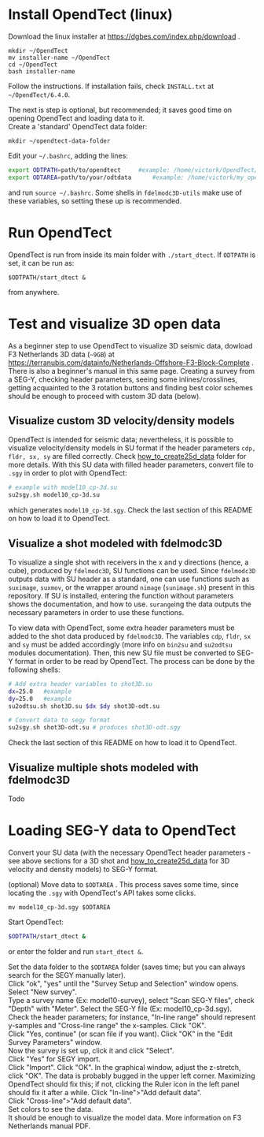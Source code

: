 # Install OpendTect (linux)

Download the linux installer at https://dgbes.com/index.php/download . 
```
mkdir ~/OpendTect 
mv installer-name ~/OpendTect
cd ~/OpendTect
bash installer-name
```
Follow the instructions. If installation fails, check `INSTALL.txt` at `~/OpendTect/6.4.0`.  

The next is step is optional, but recommended; it saves good time on opening OpendTect and loading data to it.  
Create a 'standard' OpendTect data folder:
```
mkdir ~/opendtect-data-folder
```

Edit your `~/.bashrc`, adding the lines:
```sh
export ODTPATH=path/to/opendtect     #example: /home/victork/OpendTect/6.4.0
export ODTAREA=path/to/your/odtdata      #example: /home/victork/my_opendtect_data/
```
and run `source ~/.bashrc`. Some shells in `fdelmodc3D-utils` make use of these variables, so setting these up is recommended. 

# Run OpendTect

OpendTect is run from inside its main folder with `./start_dtect`. If `ODTPATH` is set, it can be run as:
```
$ODTPATH/start_dtect &
``` 
from anywhere.

# Test and visualize 3D open data

As a beginner step to use OpendTect to visualize 3D seismic data, dowload F3 Netherlands 3D data (`~9GB`)
at https://terranubis.com/datainfo/Netherlands-Offshore-F3-Block-Complete . There is also a beginner's manual 
in this same page. Creating a survey from a SEG-Y, checking header parameters, seeing some inlines/crosslines, 
getting acquainted to the 3 rotation buttons and finding best color schemes should be enough to proceed with 
custom 3D data (below).

## Visualize custom 3D velocity/density models

OpendTect is intended for seismic data; nevertheless, it is possible to visualize velocity/density models in SU format if the 
header parameters `cdp, fldr, sx, sy` are filled correctly. Check [how_to_create25d_data](https://github.com/vkrGitHub/fdelmodc3D-utils/tree/master/how_to_create25d_data) folder for more details. With this SU data 
with filled header parameters, convert file to `.sgy` in order to plot with OpendTect:
```sh
# example with model10_cp-3d.su
su2sgy.sh model10_cp-3d.su
```
which generates `model10_cp-3d.sgy`. Check the last section of this README on how to load it to OpendTect.

## Visualize a shot modeled with fdelmodc3D

To visualize a single shot with receivers in the x and y directions (hence, a cube), produced by `fdelmodc3D`, SU functions can be 
used. Since `fdelmodc3D` outputs data with SU header as a standard, one can use functions such as `suximage`, `suxmov`, or the wrapper 
around `nimage` (`sunimage.sh`) present in this repository. If SU is installed, entering the function without parameters shows the documentation, and how to use. `surange`ing the data outputs the necessary parameters in order to use these functions.


To view data with OpendTect, some extra header parameters must be added to the shot data produced by `fdelmodc3D`. The variables 
`cdp`, `fldr`, `sx` and `sy` must be added accordingly (more info on `bin2su` and `su2odtsu` modules documentation). Then, this 
new SU file must be converted to SEG-Y format in order to be read by OpendTect. The process can be done by the following shells:
```sh
# Add extra header variables to shot3D.su 
dx=25.0   #example
dy=25.0   #example
su2odtsu.sh shot3D.su $dx $dy shot3D-odt.su

# Convert data to segy format
su2sgy.sh shot3D-odt.su # produces shot3D-odt.sgy
```
Check the last section of this README on how to load it to OpendTect.

## Visualize multiple shots modeled with fdelmodc3D

Todo

# Loading SEG-Y data to OpendTect

Convert your SU data (with the necessary OpendTect header parameters - see above sections for a 3D shot and  [how_to_create25d_data](https://github.com/vkrGitHub/fdelmodc3D-utils/tree/master/how_to_create25d_data) for 3D velocity and density models) to SEG-Y 
format.


(optional) Move data to `$ODTAREA` . This process saves some time, since locating the `.sgy` 
with OpendTect's API takes some clicks. 
```
mv model10_cp-3d.sgy $ODTAREA
```

Start OpendTect: 
```sh
$ODTPATH/start_dtect &
```
or enter the folder and run `start_dtect &`.

Set the data folder to the `$ODTAREA` folder (saves time; but you can always search for the SEGY manually later).  
Click "ok", "yes" until the "Survey Setup and Selection" window opens.  
Select "New survey".  
Type a survey name (Ex: model10-survey), select "Scan SEG-Y files", check "Depth" with "Meter". 
Select the SEG-Y file (Ex: model10_cp-3d.sgy).  
Check the header parameters; for instance, "In-line range" should represent y-samples and "Cross-line range" the x-samples. 
Click "OK".  
Click "Yes, continue" (or scan file if you want).
Click "OK" in the "Edit Survey Parameters" window.  
Now the survey is set up, click it and click "Select".  
Click "Yes" for SEGY import.  
Click "Import".
Click "OK".
In the graphical window, adjust the z-stretch, click "OK". The data is probably bugged in the upper left corner. Maximizing 
OpendTect should fix this; if not, clicking the Ruler icon in the left panel should fix it after a while. 
Click "In-line">"Add default data".  
Click "Cross-line">"Add default data".  
Set colors to see the data.   
It should be enough to visualize the model data. More information on F3 Netherlands manual PDF.  












